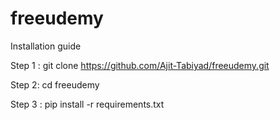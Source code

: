 # freeudemy
Installation guide


Step 1 : git clone https://github.com/Ajit-Tabiyad/freeudemy.git


Step 2: cd freeudemy  


Step 3 : pip install -r requirements.txt
